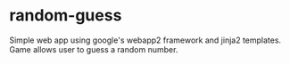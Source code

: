 # random-guess

Simple web app using google's webapp2 framework and jinja2 templates. Game allows user to guess a random number. 
